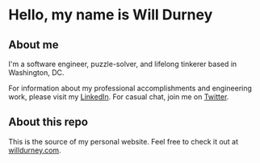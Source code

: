 # Hello, my name is Will Durney

## About me

I'm a software engineer, puzzle-solver, and lifelong tinkerer based in Washington, DC.

For information about my professional accomplishments and engineering work, please visit my
[LinkedIn](https://www.linkedin.com/in/willdurney/). For casual chat, join me on
[Twitter](https://twitter.com/WillDurney).

## About this repo

This is the source of my personal website. Feel free to check it out at
[willdurney.com](https://willdurney.com).
